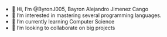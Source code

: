 - 👋 Hi, I’m @ByronJ005, Bayron Alejandro Jimenez Cango
- 👀 I’m interested in mastering several programming languages.
- 🌱 I’m currently learning Computer Science
- 💞️ I’m looking to collaborate on big projects



